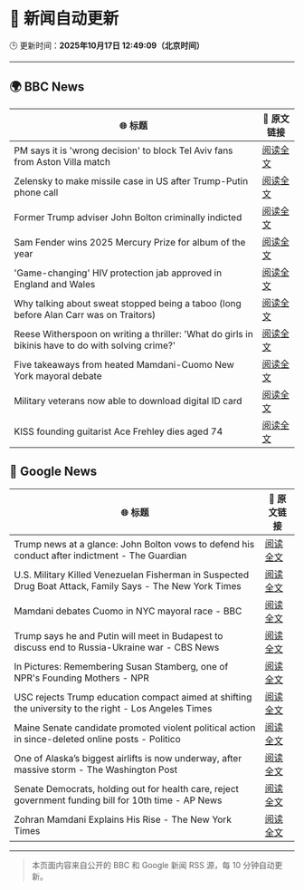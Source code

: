# 🧠 新闻自动更新

🕒 更新时间：**2025年10月17日 12:49:09（北京时间）**

---

## 🌍 BBC News

| 🌐 标题 | 🔗 原文链接 |
|--------|-------------|
| PM says it is 'wrong decision' to block Tel Aviv fans from Aston Villa match | [阅读全文](https://www.bbc.com/news/articles/c205gnz5p8xo?at_medium=RSS&at_campaign=rss) |
| Zelensky to make missile case in US after Trump-Putin phone call | [阅读全文](https://www.bbc.com/news/articles/crmxz37nv3zo?at_medium=RSS&at_campaign=rss) |
| Former Trump adviser John Bolton criminally indicted | [阅读全文](https://www.bbc.com/news/articles/cgql2qzkz5zo?at_medium=RSS&at_campaign=rss) |
| Sam Fender wins 2025 Mercury Prize for album of the year | [阅读全文](https://www.bbc.com/news/articles/cp3dnjd9g4go?at_medium=RSS&at_campaign=rss) |
| 'Game-changing' HIV protection jab approved in England and Wales | [阅读全文](https://www.bbc.com/news/articles/c803egy217xo?at_medium=RSS&at_campaign=rss) |
| Why talking about sweat stopped being a taboo (long before Alan Carr was on Traitors) | [阅读全文](https://www.bbc.com/news/articles/cwy51pgql7eo?at_medium=RSS&at_campaign=rss) |
| Reese Witherspoon on writing a thriller: 'What do girls in bikinis have to do with solving crime?' | [阅读全文](https://www.bbc.com/news/articles/cn0gl91dwr2o?at_medium=RSS&at_campaign=rss) |
| Five takeaways from heated Mamdani-Cuomo New York mayoral debate | [阅读全文](https://www.bbc.com/news/articles/cn8xlx53jn6o?at_medium=RSS&at_campaign=rss) |
| Military veterans now able to download digital ID card | [阅读全文](https://www.bbc.com/news/articles/cj3zmjrzegjo?at_medium=RSS&at_campaign=rss) |
| KISS founding guitarist Ace Frehley dies aged 74 | [阅读全文](https://www.bbc.com/news/articles/cj41vwgv47no?at_medium=RSS&at_campaign=rss) |

## 📰 Google News

| 🌐 标题 | 🔗 原文链接 |
|--------|-------------|
| Trump news at a glance: John Bolton vows to defend his conduct after indictment - The Guardian | [阅读全文](https://news.google.com/rss/articles/CBMijwFBVV95cUxQLXRiR1ZFa1lCdFF1bmt0WjM4dXdvVU1PY2xuZTlFVGpsaFhieUV3LWNaWE5KY1RseUxTWmJCdUtHRjlKMUpicjFuTjhWWEVMamlNcUEtLXBQWkk1WFJESFNBNF9QbjQ0RUNMMzR2NVpKaHJQdjFLY18xR1Q4dXYwRDY5MXllQ1pFd2owaUpKbw?oc=5) |
| U.S. Military Killed Venezuelan Fisherman in Suspected Drug Boat Attack, Family Says - The New York Times | [阅读全文](https://news.google.com/rss/articles/CBMilgFBVV95cUxQaUs3MXRGd3lUWnBqOGFacFF1VlhPaE5wVXJCZ3ZUVkdmWE5OUWR2RDNGMTBDSjJ3YVd2WDh0QnlEMHJoUzNFUXRuS3JVemZBYVlUcGFJeG0xWVlkZzVCWjJhZ1JjcWduMnkxZlVTcEhXbGlxcEF2aVNOVEY1bUV1TnQxNXVILXN0ZTFZYWpReGdGMFpTdHc?oc=5) |
| Mamdani debates Cuomo in NYC mayoral race - BBC | [阅读全文](https://news.google.com/rss/articles/CBMiVEFVX3lxTFBKRGd6RTdOaGhjQkhLcTh1SDV3Q1JZdFh2MG0yb1Q2cTZtb3U5Tms5blhrTlNGbUxZaURiTzNfbDZCUnN4cms2bHozQUtBbjl5TUc5UQ?oc=5) |
| Trump says he and Putin will meet in Budapest to discuss end to Russia-Ukraine war - CBS News | [阅读全文](https://news.google.com/rss/articles/CBMikwFBVV95cUxObUtiN3hyYTV1ZVlOdmJDR3NUTUdsRmFzbHhKRzZfa1E4TEdoa3ZFRHljM3dyeUFRakJvcm54TG4tZzRLYXd5QUpzREJ2VHEyTF9Zbl8ybFBzZ0RyX1hoTFFxNGd2MGdUQlpsZ05xZk9sTTB4V2R6LVZzOEIweTRqVkk3ME1WMFNsTGFGOFBzMWZYX0nSAZgBQVVfeXFMTUR4UXJmT3ZIZEtMMWpfRzhCc0p5NWlicko2YUdGV05WM1ItWXY4SzJkR0lGbF9hZlJWcnhZQnRhSVdTSkRuS18xZ0YwamZXZnFlczlzbkVjdURzSW1zQUZzWUZ3cjNJZUZfVGZyblZxeHQwY2JYRkR3eU1RTExzODJnRFJIeXRocnlEcktxWU05Q184cnF0N0E?oc=5) |
| In Pictures: Remembering Susan Stamberg, one of NPR's Founding Mothers - NPR | [阅读全文](https://news.google.com/rss/articles/CBMi0AFBVV95cUxQZFpqY3luYzRzMDJyTnh4NUxMd2hLU0ZKTVpCN1NqLXVwZnEyNFNNMmd5eXFKb3V1X3F2N0paTmxPYWhrMEozMWs2NUpiNkJ5TmY4WGtsS3o0V3k5b1p3Q0ZxSVhaeVJzYi1wZVpRRWdILW43RjdFck40U2Q3M2x6eHVXdTBHSlVyeWNsaGdZYjczQXBNMTRTd1V0a0RsODZVelItVS1pVWlJenNLdWdmSGdReDlkekluejlCTjI4MHhTblV4V2xvMEdyWW4wRG9U?oc=5) |
| USC rejects Trump education compact aimed at shifting the university to the right - Los Angeles Times | [阅读全文](https://news.google.com/rss/articles/CBMikAFBVV95cUxOMFQ3cWxpNEducjF4R2hoemdnU0dmX01HSUVXUGdDVk1wRHlUSGdPeHkxRC1vdkJZZExWZjA1VkYxQ1h5UkwyU2xaUEVwbERsbWtEdm5oLWN2WUo4TDdvTkJLbU5oMkZKYUNnb1JBVGlTRWQ4eXQ4SFR3MnlEaWlSYTVRZGk4NWRUSnBoaFdodzU?oc=5) |
| Maine Senate candidate promoted violent political action in since-deleted online posts - Politico | [阅读全文](https://news.google.com/rss/articles/CBMi0gFBVV95cUxNalRRN2RIQkZWQVRYVW1UZDZIdERHYk56elNXTjJSWkFXbHVaVHpId3lIX01nUXk3ZjJ3eFN6SGtfNXZMU2tDSk9DNTRoVmkwNDlYa1NyTXNxR2ltZ2t5NUdsS0xKanVJeGc2enlSd0YyY0lBN0l3MVVxVExWc2tvbTV0MjByY1ZyelNzb2FFcVVtRDRjRy1wRG9YRVlJMVdtODdCR0dxVFJ6ZXVsbkdNUGh4SHRoYnNWWXl3OW5ic2cxNVlXQVFRQTZXOUhwSnBwZnc?oc=5) |
| One of Alaska’s biggest airlifts is now underway, after massive storm - The Washington Post | [阅读全文](https://news.google.com/rss/articles/CBMioAFBVV95cUxOb1ZTSGpQZU94Q2REbWJGOFFSdWNEZ0pmSE40c08xc3ltVG4tdWtYcFVFWEl5c3kyQ1VPYjl4Y2VXSTBIUmhkbFZkcGtxSzlIZWVsaW9ZRUxleG11blZldFc3VkFpc1lfN25YVWljcUg2emhlRlVNemMwcE1wQkpTbTJPaUxYd0xndmRGZFZ0YndaLXBBRzV1ckRkRWJWTmNP?oc=5) |
| Senate Democrats, holding out for health care, reject government funding bill for 10th time - AP News | [阅读全文](https://news.google.com/rss/articles/CBMipwFBVV95cUxQZlAwM0NMZFdmSlJTeWQwVkJKb0FzMzF5X1c3TGpRSVp5MGZXTTgyVVRDSHBqX3pkMzNRRGZuckJENGNIX3NMYm85M1lOMFNrVGx3b2k4d3ozbnpRdEtnT3JXbmJ4ZXlaaGFFVkt6UkFuY1phRW5mbjV6Rml4TXc5OHA3RUVOV2FtcGFOWVhKdzJmMmFydVE4YzE2S081RWpmc1FnbVRWWQ?oc=5) |
| Zohran Mamdani Explains His Rise - The New York Times | [阅读全文](https://news.google.com/rss/articles/CBMiiwFBVV95cUxPOGl3b0NfMnRRelhlZ012UkRXQmlLMkxPNUpkaEZObnhRQmdpM3B3aDM1UEdqbnJteUNYQVFqQk1PamFXal9nVGJXaGVjSTZEckktQUhSLU5BRktuY09USUNPODFIRFJybVU3ZTFwNG0tbE84Rkd2ZFhhbC1PMm44dUpRY19vcWVjWlJZ?oc=5) |

---
> 本页面内容来自公开的 BBC 和 Google 新闻 RSS 源，每 10 分钟自动更新。